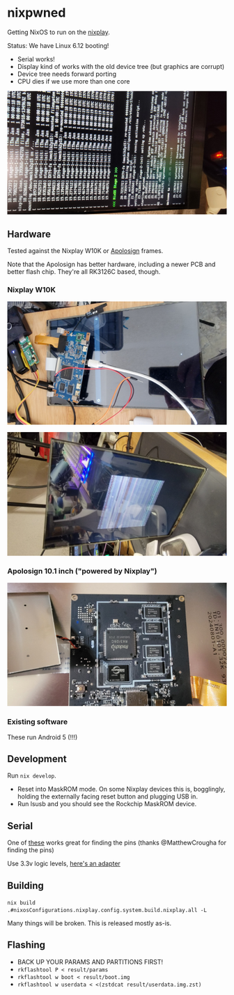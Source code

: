 # nixpwned

Getting NixOS to run on the [nixplay](https://nixplaysucks.com).

Status: We have Linux 6.12 booting!

- Serial works!
- Display kind of works with the old device tree (but graphics are corrupt)
- Device tree needs forward porting
- CPU dies if we use more than one core

![](/img/boot.jpg)

## Hardware

Tested against the Nixplay W10K or [Apolosign](https://www.amazon.com/ApoloSign-Digital-1920x1080-Auto-Rotate-Instantly/dp/B0CQCMQRWX) frames.

Note that the Apolosign has better hardware, including a newer PCB and better flash chip. They're all RK3126C based, though.

### Nixplay W10K

![](/img/w10k.jpg)

![](/img/graphics.jpg)

### Apolosign 10.1 inch ("powered by Nixplay")

![](/img/apolosign.jpg)

### Existing software

These run Android 5 (!!!)

## Development

Run `nix develop`.

- Reset into MaskROM mode. On some Nixplay devices this is, bogglingly, holding the externally facing reset button and plugging USB in.
- Run lsusb and you should see the Rockchip MaskROM device.

## Serial

One of [these](https://www.amazon.com/PCBite-4xSP10-Digital-Probes/dp/B08W3RM861) works great for finding the pins (thanks @MatthewCrougha for finding the pins)

Use 3.3v logic levels, [here's an adapter](https://www.amazon.com/Modules-Converter-Supports-Switching-Optional/dp/B0D76GPH4V)

## Building

`nix build .#nixosConfigurations.nixplay.config.system.build.nixplay.all -L`

Many things will be broken. This is released mostly as-is.

## Flashing

- BACK UP YOUR PARAMS AND PARTITIONS FIRST!
- `rkflashtool P < result/params`
- `rkflashtool w boot < result/boot.img`
- `rkflashtool w userdata < <(zstdcat result/userdata.img.zst)`
